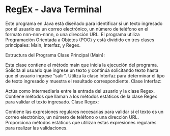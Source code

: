 # RegEx - Java Terminal

Este programa en Java está diseñado para identificar si un texto ingresado por el usuario es un correo electrónico, un número de teléfono en el formato nnn-nnn-nnnn, o una dirección URL. El programa utiliza Programación Orientada a Objetos (POO) y está dividido en tres clases principales: Main, Interfaz, y Regex.

Estructura del Programa
Clase Principal (Main):

Esta clase contiene el método main que inicia la ejecución del programa.
Solicita al usuario que ingrese un texto y continúa solicitando texto hasta que el usuario ingrese "salir".
Utiliza la clase Interfaz para determinar el tipo de texto ingresado y muestra el resultado correspondiente.
Clase Interfaz:

Actúa como intermediaria entre la entrada del usuario y la clase Regex.
Contiene métodos que llaman a los métodos estáticos de la clase Regex para validar el texto ingresado.
Clase Regex:

Contiene las expresiones regulares necesarias para validar si el texto es un correo electrónico, un número de teléfono o una dirección URL.
Proporciona métodos estáticos que utilizan estas expresiones regulares para realizar las validaciones.
